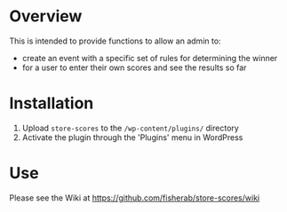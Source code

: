 # Overview
This is intended to provide functions to allow an admin to:

* create an event with a specific set of rules for determining the winner
* for a user to enter their own scores and see the results so far

# Installation

1. Upload `store-scores` to the `/wp-content/plugins/` directory
1. Activate the plugin through the 'Plugins' menu in WordPress

# Use
Please see the Wiki at https://github.com/fisherab/store-scores/wiki
